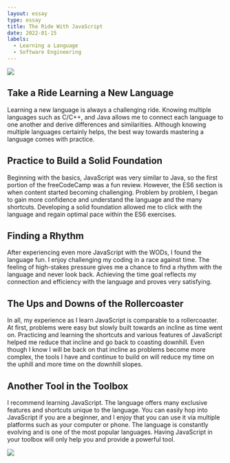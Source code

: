 ```yaml
---
layout: essay
type: essay
title: The Ride With JavaScript 
date: 2022-01-15
labels:
  - Learning a Language
  - Software Engineering
---
```

<img class="ui image" src="{{ site.baseurl }}/images/jstaxi.png">

## Take a Ride Learning a New Language
Learning a new language is always a challenging ride. Knowing multiple languages such as C/C++, and Java allows me to connect each language to one another and derive differences and similarities. Although knowing multiple languages certainly helps, the best way towards mastering a language comes with practice.

## Practice to Build a Solid Foundation
Beginning with the basics, JavaScript was very similar to Java, so the first portion of the freeCodeCamp was a fun review. However, the ES6 section is when content started becoming challenging. Problem by problem, I began to gain more confidence and understand the language and the many shortcuts. Developing a solid foundation allowed me to click with the language and regain optimal pace within the ES6 exercises.

## Finding a Rhythm
After experiencing even more JavaScript with the WODs, I found the language fun. I enjoy challenging my coding in a race against time. The feeling of high-stakes pressure gives me a chance to find a rhythm with the language and never look back. Achieving the time goal reflects my connection and efficiency with the language and proves very satisfying.

## The Ups and Downs of the Rollercoaster 
In all, my experience as I learn JavaScript is comparable to a rollercoaster. At first, problems were easy but slowly built towards an incline as time went on. Practicing and learning the shortcuts and various features of JavaScript helped me reduce that incline and go back to coasting downhill. Even though I know I will be back on that incline as problems become more complex, the tools I have and continue to build on will reduce my time on the uphill and more time on the downhill slopes.

## Another Tool in the Toolbox
I recommend learning JavaScript. The language offers many exclusive features and shortcuts unique to the language. You can easily hop into JavaScript if you are a beginner, and I enjoy that you can use it via multiple platforms such as your computer or phone. The language is constantly evolving and is one of the most popular languages. Having JavaScript in your toolbox will only help you and provide a powerful tool. 

<img class="ui image" src="{{ site.baseurl }}/images/toolbox.jpg">
